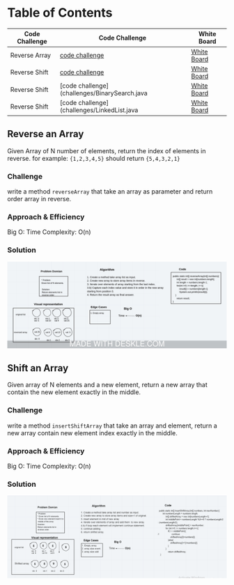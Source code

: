 # Table of Contents
|Code Challenge| Code Challenge|White Board|
|--------------|-----------|-----------|
| Reverse Array| [code challenge](challenges/ArrayReverse.java)|[White Board](assets/array-reverse.jpeg)|
| Reverse Shift| [code challenge](challenges/ArrayShift.java)|[White Board](assets/array-shift.png)|
| Reverse Shift| [code challenge](challenges/BinarySearch.java|[White Board](assets/array.png)|
| Reverse Shift| [code challenge](challenges/LinkedList.java|[White Board](assets/array.png)|

## Reverse an Array
Given Array of N number of elements, return the index of elements in reverse.
for example: `{1,2,3,4,5}` should return `{5,4,3,2,1}`

### Challenge
write a method `reverseArray` that take an array as parameter and return order array in reverse.

### Approach & Efficiency
Big O:
Time Complexity:  O(n)

### Solution
![White Board](assets/array-reverse.jpeg)


## Shift an Array
Given array of N elements and a new element, return a new array that contain the new element exactly in the middle.

### Challenge
write a method `insertShiftArray` that take an array and element, return a new array contain new element index exactly in the middle.

### Approach & Efficiency
Big O:
Time Complexity:  O(n)

### Solution
![White Board](assets//array-shift.png)
